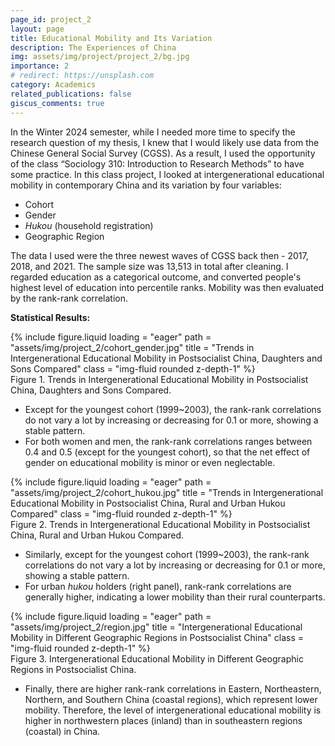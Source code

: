 ```yaml
---
page_id: project_2
layout: page
title: Educational Mobility and Its Variation
description: The Experiences of China
img: assets/img/project/project_2/bg.jpg
importance: 2
# redirect: https://unsplash.com
category: Academics
related_publications: false
giscus_comments: true
---
```


In the Winter 2024 semester, while I needed more time to specify the research question of my thesis, I knew that I would likely use data from the Chinese General Social Survey (CGSS). As a result, I used the opportunity of the class “Sociology 310: Introduction to Research Methods” to have some practice. In this class project, I looked at intergenerational educational mobility in contemporary China and its variation by four variables: 

- Cohort
- Gender
- *Hukou* (household registration)
- Geographic Region

The data I used were the three newest waves of CGSS back then - 2017, 2018, and 2021. The sample size was 13,513 in total after cleaning. I regarded education as a categorical outcome, and converted people's highest level of education into percentile ranks. Mobility was then evaluated by the rank-rank correlation. 

**Statistical Results:**

<div class="row">
    <div class="col-sm mt-3 mt-md-0">
        {% include figure.liquid loading = "eager" path = "assets/img/project_2/cohort_gender.jpg" title = "Trends in Intergenerational Educational Mobility in Postsocialist China, Daughters and Sons Compared" class = "img-fluid rounded z-depth-1" %}
    </div>
</div>
<div class="caption">
    Figure 1. Trends in Intergenerational Educational Mobility in Postsocialist China, Daughters and Sons Compared. 
</div>

- Except for the youngest cohort (1999~2003), the rank-rank correlations do not vary a lot by increasing or decreasing for 0.1 or more, showing a stable pattern. 
- For both women and men, the rank-rank correlations ranges between 0.4 and 0.5 (except for the youngest cohort), so that the net effect of gender on educational mobility is minor or even neglectable. 

<div class="row">
    <div class="col-sm mt-3 mt-md-0">
        {% include figure.liquid loading = "eager" path = "assets/img/project_2/cohort_hukou.jpg" title = "Trends in Intergenerational Educational Mobility in Postsocialist China, Rural and Urban Hukou Compared" class = "img-fluid rounded z-depth-1" %}
    </div>
</div>
<div class="caption">
    Figure 2. Trends in Intergenerational Educational Mobility in Postsocialist China, Rural and Urban Hukou Compared. 
</div>

- Similarly, except for the youngest cohort (1999~2003), the rank-rank correlations do not vary a lot by increasing or decreasing for 0.1 or more, showing a stable pattern. 
- For urban *hukou* holders (right panel), rank-rank correlations are generally higher, indicating a lower mobility than their rural counterparts. 

<div class="row">
    <div class="col-sm mt-3 mt-md-0">
        {% include figure.liquid loading = "eager" path = "assets/img/project_2/region.jpg" title = "Intergenerational Educational Mobility in Different Geographic Regions in Postsocialist China" class = "img-fluid rounded z-depth-1" %}
    </div>
</div>
<div class="caption">
    Figure 3. Intergenerational Educational Mobility in Different Geographic Regions in Postsocialist China. 
</div>

- Finally, there are higher rank-rank correlations in Eastern, Northeastern, Northern, and Southern China (coastal regions), which represent lower mobility. Therefore, the level of intergenerational educational mobility is higher in northwestern places (inland) than in southeastern regions (coastal) in China. 
